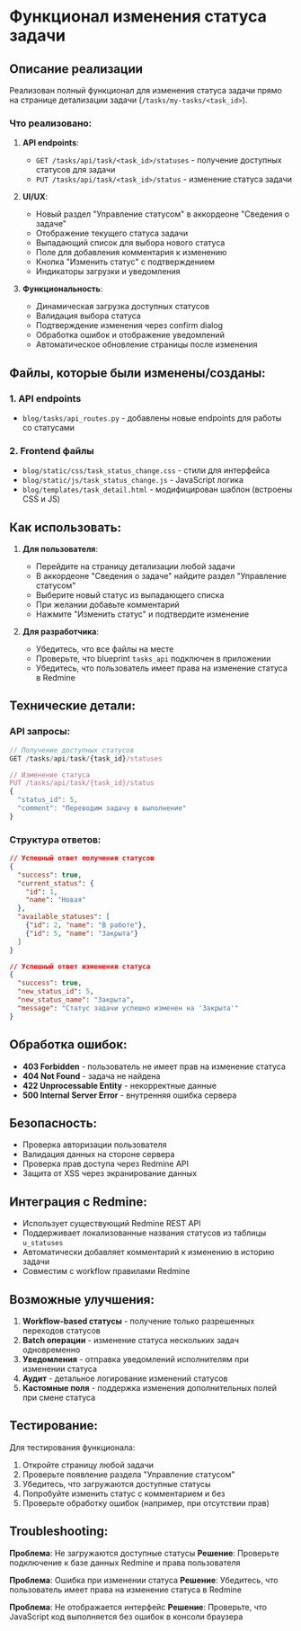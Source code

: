 # Функционал изменения статуса задачи

## Описание реализации

Реализован полный функционал для изменения статуса задачи прямо на странице детализации задачи (`/tasks/my-tasks/<task_id>`).

### Что реализовано:

1. **API endpoints**:
   - `GET /tasks/api/task/<task_id>/statuses` - получение доступных статусов для задачи
   - `PUT /tasks/api/task/<task_id>/status` - изменение статуса задачи

2. **UI/UX**:
   - Новый раздел "Управление статусом" в аккордеоне "Сведения о задаче"
   - Отображение текущего статуса задачи
   - Выпадающий список для выбора нового статуса
   - Поле для добавления комментария к изменению
   - Кнопка "Изменить статус" с подтверждением
   - Индикаторы загрузки и уведомления

3. **Функциональность**:
   - Динамическая загрузка доступных статусов
   - Валидация выбора статуса
   - Подтверждение изменения через confirm dialog
   - Обработка ошибок и отображение уведомлений
   - Автоматическое обновление страницы после изменения

## Файлы, которые были изменены/созданы:

### 1. API endpoints
- `blog/tasks/api_routes.py` - добавлены новые endpoints для работы со статусами

### 2. Frontend файлы
- `blog/static/css/task_status_change.css` - стили для интерфейса
- `blog/static/js/task_status_change.js` - JavaScript логика
- `blog/templates/task_detail.html` - модифицирован шаблон (встроены CSS и JS)

## Как использовать:

1. **Для пользователя**:
   - Перейдите на страницу детализации любой задачи
   - В аккордеоне "Сведения о задаче" найдите раздел "Управление статусом"
   - Выберите новый статус из выпадающего списка
   - При желании добавьте комментарий
   - Нажмите "Изменить статус" и подтвердите изменение

2. **Для разработчика**:
   - Убедитесь, что все файлы на месте
   - Проверьте, что blueprint `tasks_api` подключен в приложении
   - Убедитесь, что пользователь имеет права на изменение статуса в Redmine

## Технические детали:

### API запросы:
```javascript
// Получение доступных статусов
GET /tasks/api/task/{task_id}/statuses

// Изменение статуса
PUT /tasks/api/task/{task_id}/status
{
  "status_id": 5,
  "comment": "Переводим задачу в выполнение"
}
```

### Структура ответов:
```json
// Успешный ответ получения статусов
{
  "success": true,
  "current_status": {
    "id": 1,
    "name": "Новая"
  },
  "available_statuses": [
    {"id": 2, "name": "В работе"},
    {"id": 5, "name": "Закрыта"}
  ]
}

// Успешный ответ изменения статуса
{
  "success": true,
  "new_status_id": 5,
  "new_status_name": "Закрыта",
  "message": "Статус задачи успешно изменен на 'Закрыта'"
}
```

## Обработка ошибок:

- **403 Forbidden** - пользователь не имеет прав на изменение статуса
- **404 Not Found** - задача не найдена
- **422 Unprocessable Entity** - некорректные данные
- **500 Internal Server Error** - внутренняя ошибка сервера

## Безопасность:

- Проверка авторизации пользователя
- Валидация данных на стороне сервера
- Проверка прав доступа через Redmine API
- Защита от XSS через экранирование данных

## Интеграция с Redmine:

- Использует существующий Redmine REST API
- Поддерживает локализованные названия статусов из таблицы `u_statuses`
- Автоматически добавляет комментарий к изменению в историю задачи
- Совместим с workflow правилами Redmine

## Возможные улучшения:

1. **Workflow-based статусы** - получение только разрешенных переходов статусов
2. **Batch операции** - изменение статуса нескольких задач одновременно
3. **Уведомления** - отправка уведомлений исполнителям при изменении статуса
4. **Аудит** - детальное логирование изменений статусов
5. **Кастомные поля** - поддержка изменения дополнительных полей при смене статуса

## Тестирование:

Для тестирования функционала:
1. Откройте страницу любой задачи
2. Проверьте появление раздела "Управление статусом"
3. Убедитесь, что загружаются доступные статусы
4. Попробуйте изменить статус с комментарием и без
5. Проверьте обработку ошибок (например, при отсутствии прав)

## Troubleshooting:

**Проблема**: Не загружаются доступные статусы
**Решение**: Проверьте подключение к базе данных Redmine и права пользователя

**Проблема**: Ошибка при изменении статуса
**Решение**: Убедитесь, что пользователь имеет права на изменение статуса в Redmine

**Проблема**: Не отображается интерфейс
**Решение**: Проверьте, что JavaScript код выполняется без ошибок в консоли браузера
